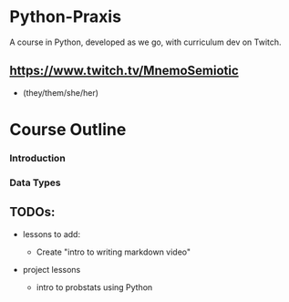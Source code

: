 # Python-Praxis
A course in Python, developed as we go, with curriculum dev on Twitch.


## https://www.twitch.tv/MnemoSemiotic
* (they/them/she/her)

# Course Outline


### Introduction

### Data Types




## TODOs:
* lessons to add:
    * Create "intro to writing markdown video"

* project lessons
    * intro to probstats using Python
